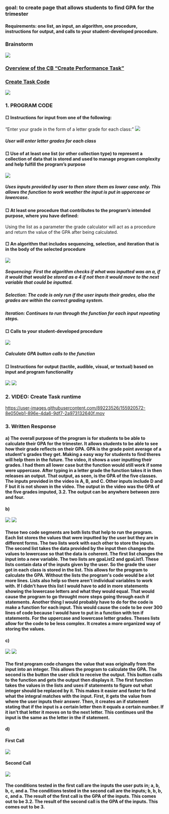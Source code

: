 ### goal: to create page that allows students to find GPA for the trimester
#### Requirements: one list, an input, an algorithm, one procedure, instructions for output, and calls to your student-developed procedure.
### Brainstorm
![](https://i.postimg.cc/sxmg01LN/Screen-Shot-2022-02-28-at-11-50-48-AM.png)
### [Overview of the CB “Create Performance Task”](https://apcentral.collegeboard.org/pdf/ap-csp-student-task-directions.pdf?course=ap-computer-science-principles)
### [Create Task Code](https://github.com/nadirahaddach/4Gs/blob/main/templates/gpa.html)
![](https://i.postimg.cc/y6vk3t2h/Screen-Shot-2022-02-27-at-10-49-59-AM.png)
### 1. PROGRAM CODE
#### □ Instructions for input from one of the following:
“Enter your grade in the form of a letter grade for each class:”
![](https://i.postimg.cc/nhQWD8SC/Screen-Shot-2022-02-27-at-11-10-31-AM.png)
##### User will enter letter grades for each class
#### □ Use of at least one list (or other collection type) to represent a collection of data that is stored and used to manage program complexity and help fulfill the program’s purpose
![](https://i.postimg.cc/WpYJRHm4/Screen-Shot-2022-02-27-at-11-30-49-AM.png)
##### Uses inputs provided by user to then store them as lower case only. This allows the function to work weather the input is put in uppercase or lowercase. 
#### □ At least one procedure that contributes to the program’s intended purpose, where you have defined: 
Using the list as a parameter the grade calculator will act as a procedure and return the value of the GPA after being calculated. 
#### □ An algorithm that includes sequencing, selection, and iteration that is in the body of the selected procedure 
![](https://i.postimg.cc/F1XrXb7Z/Screen-Shot-2022-02-27-at-11-03-54-AM.png)
##### Sequencing: First the algorithm checks if what was inputted was an a, if it would that would be stored as a 4 if not then it would move to the next variable that could be inputted. 
##### Selection: The code is only run if the user inputs their grades, also the grades are within the correct grading system. 
##### Iteration: Continues to run through the function for each input repeating steps. 
#### □ Calls to your student-developed procedure 
![](https://i.postimg.cc/bN0DNdpJ/Screen-Shot-2022-02-27-at-11-05-42-AM.png)
##### Calculate GPA button calls to the function
#### □ Instructions for output (tactile, audible, visual, or textual) based on input and program functionality
![](https://i.postimg.cc/pXK8hqYP/Screen-Shot-2022-02-27-at-11-04-02-AM.png)
![](https://i.postimg.cc/sXvKyZLQ/Screen-Shot-2022-02-27-at-11-45-39-AM.png)
### 2. VIDEO: Create Task runtime

https://user-images.githubusercontent.com/89223526/155920572-8e050eb1-896e-4da6-9df7-2a973132640f.mov

### 3. Written Response
#### a) The overall purpose of the program is for students to be able to calculate their GPA for the trimester. It allows students to be able to see how their grade reflects on their GPA. GPA is the grade point average of a student's grades they get. Making a easy way for students to find theres will help them in the future. The video, it shows a user inputting their grades. I had them all lower case but the function would still work if some were uppercase. After typing in a letter grade the function takes it in then releases an output. That output, as seen, is the GPA of the five classes. The inputs provided in the video is A, B, and C. Other inputs include D and F but it is not shown in the video. The output in the video was the GPA of the five grades imputed, 3.2. The output can be anywhere between zero and four. 

#### b) 
![](https://i.postimg.cc/1twTHJTy/Screen-Shot-2022-02-27-at-8-06-30-PM.png)
![](https://i.postimg.cc/WpYJRHm4/Screen-Shot-2022-02-27-at-11-30-49-AM.png)
#### These two code segments are both lists that help to run the program. Each list stores the values that were inputted by the user but they are in different forms. The two lists work with each other to store the inputs. The second list takes the data provided by the input then changes the values to lowercase so that the data is coherent. The first list changes the input into a new variable. The two lists are gpaList2 and gpaList1. These lists contain data of the inputs given by the user. So the grade the user got in each class is stored in the list. This allows for the program to calculate the GPA. Without the lists the program's code would be a lot more lines. Lists also help so there aren’t individual variables to work with. If I didn’t have this list I would have to add in more statements showing the lowercase letters and what they would equal. That would cause the program to go throught more steps going through each if statements. Another thing I would probably have to do for the code is make a function for each input. This would cause the code to be over 300 lines of code because I would have to put in a function with ten if statements. For the uppercase and lowercase letter grades. Theses lists allow for the code to be less complex. It creates a more organized way of storing the values. 

#### c)
![](https://i.postimg.cc/F1XrXb7Z/Screen-Shot-2022-02-27-at-11-03-54-AM.png)
![](https://i.postimg.cc/bN0DNdpJ/Screen-Shot-2022-02-27-at-11-05-42-AM.png)
#### The first program code changes the value that was originally from the input into an integer. This allows the program to calculate the GPA. The second is the button the user click to receive the output. This button calls to the function and gets the output then displays it. The first function takes the values in the lists and uses if statements to figure out what integer should be replaced by it. This makes it easier and faster to find what the integral matches with the input. First, it gets the value from where the user inputs their answer. Then, it creates an if statement stating that if the input is a certain letter then it equals a certain number. If it isn’t that letter it moves on to the next letter. This continues unil the input is the same as the letter in the if statement. 

#### d)
#### First Call
![](https://i.postimg.cc/y6vk3t2h/Screen-Shot-2022-02-27-at-10-49-59-AM.png)
#### Second Call
![](https://i.postimg.cc/ZKmQZGsm/Screen-Shot-2022-02-27-at-9-14-23-PM.png)
#### The conditions tested in the first call are the inputs the user puts in; a, b, b, c, and a. The conditions tested in the second call are the inputs; b, b, b, c, and a. The result of the first call is the GPA of the inputs. This comes out to be 3.2. The result of the second call is the GPA of the inputs. This comes out to be 3. 
